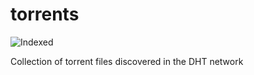 torrents 
========
![Indexed](https://img.shields.io/badge/indexed-249358-blue)

Collection of torrent files discovered in the DHT network
